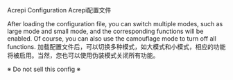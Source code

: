 Acrepi Configuration
Acrepi配置文件



After loading the configuration file, you can switch multiple modes, such as large mode and small mode, and the corresponding functions will be enabled. Of course, you can also use the camouflage mode to turn off all functions.
加载配置文件后，可以切换多种模式，如大模式和小模式，相应的功能将被启用。当然，您也可以使用伪装模式关闭所有功能。



※ Do not sell this config ※

